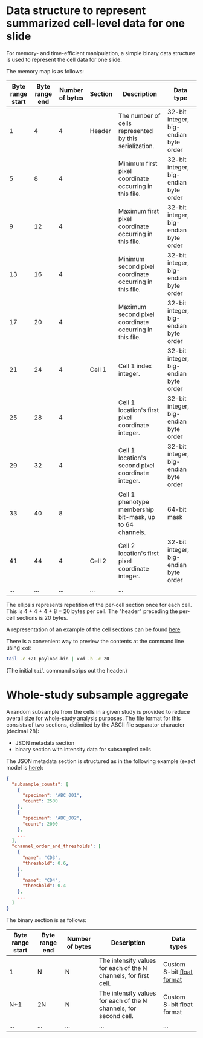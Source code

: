 
# Data structure to represent summarized cell-level data for one slide

For memory- and time-efficient manipulation, a simple binary data structure is used to represent the cell data for one slide.

The memory map is as follows:

| Byte range start | Byte range end | Number of bytes | Section | Description                                              | Data type                             |
|------------------|----------------|-----------------|---------|----------------------------------------------------------|---------------------------------------|
| 1                | 4              | 4               | Header  | The number of cells represented by this serialization.   | 32-bit integer, big-endian byte order |
| 5                | 8              | 4               |         | Minimum first pixel coordinate occurring in this file.   | 32-bit integer, big-endian byte order |
| 9                | 12             | 4               |         | Maximum first pixel coordinate occurring in this file.   | 32-bit integer, big-endian byte order |
| 13               | 16             | 4               |         | Minimum second pixel coordinate occurring in this file.  | 32-bit integer, big-endian byte order |
| 17               | 20             | 4               |         | Maximum second pixel coordinate occurring in this file.  | 32-bit integer, big-endian byte order |
| 21               | 24             | 4               | Cell 1  | Cell 1 index integer.                                    | 32-bit integer, big-endian byte order |
| 25               | 28             | 4               |         | Cell 1 location's first pixel coordinate integer.        | 32-bit integer, big-endian byte order |
| 29               | 32             | 4               |         | Cell 1 location's second pixel coordinate integer.       | 32-bit integer, big-endian byte order |
| 33               | 40             | 8               |         | Cell 1 phenotype membership bit-mask, up to 64 channels. | 64-bit mask                           |
| 41               | 44             | 4               | Cell 2  | Cell 2 location's first pixel coordinate integer.        | 32-bit integer, big-endian byte order |
| ... | ... | ... | ... | ... |

The ellipsis represents repetition of the per-cell section once for each cell. This is 4 + 4 + 4 + 8 = 20 bytes per cell. The "header" preceding the per-cell sections is 20 bytes.

A representation of an example of the cell sections can be found [here](https://github.com/nadeemlab/SPT/blob/main/test/apiserver/module_tests/celldata.dump).

There is a convenient way to preview the contents at the command line using `xxd`:

```sh
tail -c +21 payload.bin | xxd -b -c 20
```

(The initial `tail` command strips out the header.)

# Whole-study subsample aggregate

A random subsample from the cells in a given study is provided to reduce overall size for whole-study
analysis purposes. The file format for this consists of two sections, delimited by the ASCII file
separator character (decimal 28):

- JSON metadata section
- binary section with intensity data for subsampled cells

The JSON metadata section is structured as in the following example (exact model is [here](spatialprofilingtoolbox/db/representative_subsample.py)):

```json
{
  "subsample_counts": [
    {
      "specimen": "ABC_001",
      "count": 2500
    },
    {
      "specimen": "ABC_002",
      "count": 2000
    },
    ...
  ],
  "channel_order_and_thresholds": [
    {
      "name": "CD3",
      "threshold": 0.6,
    },
    {
      "name": "CD4",
      "threshold": 0.4
    },
    ...
  ]
}
```

The binary section is as follows:

| Byte range start | Byte range end | Number of bytes | Description                                                       | Data types                  |
|------------------|----------------|-----------------|-------------------------------------------------------------------|-----------------------------|
| 1                | N              | N               | The intensity values for each of the N channels, for first cell.  | Custom 8-bit [float format](https://github.com/nadeemlab/SPT/blob/main/spatialprofilingtoolbox/standalone_utilities/float8.py) |
| N+1              | 2N             | N               | The intensity values for each of the N channels, for second cell. | Custom 8-bit float format   |
| ... | ... | ... | ... | ... |

